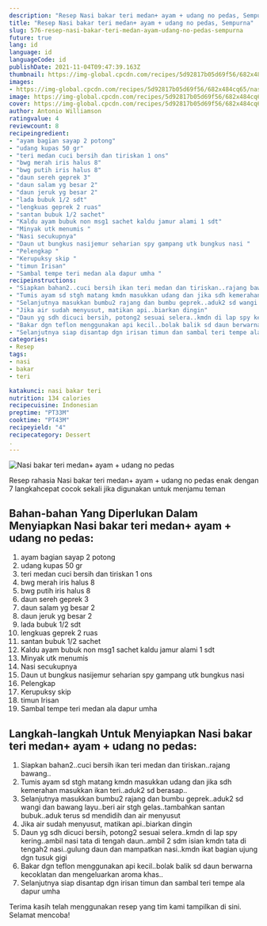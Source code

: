 ```yaml
---
description: "Resep Nasi bakar teri medan+ ayam + udang no pedas, Sempurna"
title: "Resep Nasi bakar teri medan+ ayam + udang no pedas, Sempurna"
slug: 576-resep-nasi-bakar-teri-medan-ayam-udang-no-pedas-sempurna
future: true
lang: id
language: id
languageCode: id
publishDate: 2021-11-04T09:47:39.163Z 
thumbnail: https://img-global.cpcdn.com/recipes/5d92817b05d69f56/682x484cq65/nasi-bakar-teri-medan-ayam-udang-no-pedas-foto-resep-utama.png
images:
- https://img-global.cpcdn.com/recipes/5d92817b05d69f56/682x484cq65/nasi-bakar-teri-medan-ayam-udang-no-pedas-foto-resep-utama.png
image: https://img-global.cpcdn.com/recipes/5d92817b05d69f56/682x484cq65/nasi-bakar-teri-medan-ayam-udang-no-pedas-foto-resep-utama.png
cover: https://img-global.cpcdn.com/recipes/5d92817b05d69f56/682x484cq65/nasi-bakar-teri-medan-ayam-udang-no-pedas-foto-resep-utama.png
author: Antonio Williamson
ratingvalue: 4
reviewcount: 8
recipeingredient:
- "ayam bagian sayap 2 potong"
- "udang kupas 50 gr"
- "teri medan cuci bersih dan tiriskan 1 ons"
- "bwg merah iris halus 8"
- "bwg putih iris halus 8"
- "daun sereh geprek 3"
- "daun salam yg besar 2"
- "daun jeruk yg besar 2"
- "lada bubuk 1/2 sdt"
- "lengkuas geprek 2 ruas"
- "santan bubuk 1/2 sachet"
- "Kaldu ayam bubuk non msg1 sachet kaldu jamur alami 1 sdt"
- "Minyak utk menumis "
- "Nasi secukupnya"
- "Daun ut bungkus nasijemur seharian spy gampang utk bungkus nasi "
- "Pelengkap "
- "Kerupuksy skip "
- "timun Irisan"
- "Sambal tempe teri medan ala dapur umha "
recipeinstructions:
- "Siapkan bahan2..cuci bersih ikan teri medan dan tiriskan..rajang bawang.."
- "Tumis ayam sd stgh matang kmdn masukkan udang dan jika sdh kemerahan masukkan ikan teri..aduk2 sd berasap.."
- "Selanjutnya masukkan bumbu2 rajang dan bumbu geprek..aduk2 sd wangi dan bawang layu..beri air stgh gelas..tambahkan santan bubuk..aduk terus sd mendidih dan air menyusut"
- "Jika air sudah menyusut, matikan api..biarkan dingin"
- "Daun yg sdh dicuci bersih, potong2 sesuai selera..kmdn di lap spy kering..ambil nasi tata di tengah daun..ambil 2 sdm isian kmdn tata di tengah2 nasi..gulung daun dan mampatkan nasi..kmdn ikat bagian ujung dgn tusuk gigi"
- "Bakar dgn teflon menggunakan api kecil..bolak balik sd daun berwarna kecoklatan dan mengeluarkan aroma khas.."
- "Selanjutnya siap disantap dgn irisan timun dan sambal teri tempe ala dapur umha"
categories:
- Resep
tags:
- nasi
- bakar
- teri

katakunci: nasi bakar teri 
nutrition: 134 calories
recipecuisine: Indonesian
preptime: "PT33M"
cooktime: "PT43M"
recipeyield: "4"
recipecategory: Dessert
. 
---
```



![Nasi bakar teri medan+ ayam + udang no pedas](https://img-global.cpcdn.com/recipes/5d92817b05d69f56/682x484cq65/nasi-bakar-teri-medan-ayam-udang-no-pedas-foto-resep-utama.png)

Resep rahasia Nasi bakar teri medan+ ayam + udang no pedas  enak dengan 7 langkahcepat cocok sekali jika digunakan untuk menjamu teman

<!--inarticleads1-->

## Bahan-bahan Yang Diperlukan Dalam Menyiapkan Nasi bakar teri medan+ ayam + udang no pedas:

1. ayam bagian sayap 2 potong
1. udang kupas 50 gr
1. teri medan cuci bersih dan tiriskan 1 ons
1. bwg merah iris halus 8
1. bwg putih iris halus 8
1. daun sereh geprek 3
1. daun salam yg besar 2
1. daun jeruk yg besar 2
1. lada bubuk 1/2 sdt
1. lengkuas geprek 2 ruas
1. santan bubuk 1/2 sachet
1. Kaldu ayam bubuk non msg1 sachet kaldu jamur alami 1 sdt
1. Minyak utk menumis 
1. Nasi secukupnya
1. Daun ut bungkus nasijemur seharian spy gampang utk bungkus nasi 
1. Pelengkap 
1. Kerupuksy skip 
1. timun Irisan
1. Sambal tempe teri medan ala dapur umha 



<!--inarticleads2-->

## Langkah-langkah Untuk Menyiapkan Nasi bakar teri medan+ ayam + udang no pedas:

1. Siapkan bahan2..cuci bersih ikan teri medan dan tiriskan..rajang bawang..
1. Tumis ayam sd stgh matang kmdn masukkan udang dan jika sdh kemerahan masukkan ikan teri..aduk2 sd berasap..
1. Selanjutnya masukkan bumbu2 rajang dan bumbu geprek..aduk2 sd wangi dan bawang layu..beri air stgh gelas..tambahkan santan bubuk..aduk terus sd mendidih dan air menyusut
1. Jika air sudah menyusut, matikan api..biarkan dingin
1. Daun yg sdh dicuci bersih, potong2 sesuai selera..kmdn di lap spy kering..ambil nasi tata di tengah daun..ambil 2 sdm isian kmdn tata di tengah2 nasi..gulung daun dan mampatkan nasi..kmdn ikat bagian ujung dgn tusuk gigi
1. Bakar dgn teflon menggunakan api kecil..bolak balik sd daun berwarna kecoklatan dan mengeluarkan aroma khas..
1. Selanjutnya siap disantap dgn irisan timun dan sambal teri tempe ala dapur umha




Terima kasih telah menggunakan resep yang tim kami tampilkan di sini. Selamat mencoba!
